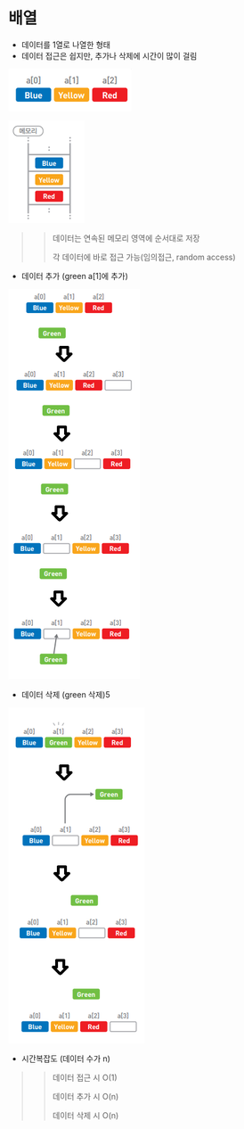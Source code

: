 # 배열



- 데이터를 1열로 나열한 형태
- 데이터 접근은 쉽지만, 추가나 삭제에 시간이 많이 걸림

![](./imgs/array1.PNG)

![](./imgs/array2.PNG)

> > 데이터는 연속된 메모리 영역에 순서대로 저장
> >
> > 각 데이터에 바로 접근 가능(임의접근, random access)



- 데이터 추가 (green a[1]에 추가)

![](./imgs/array3.png)


- 데이터 삭제 (green 삭제)5

![](./imgs/array4.PNG)

- 시간복잡도 (데이터 수가 n)


> > 데이터 접근 시 O(1)
> >
> > 데이터 추가 시 O(n)
> >
> > 데이터 삭제 시 O(n)





